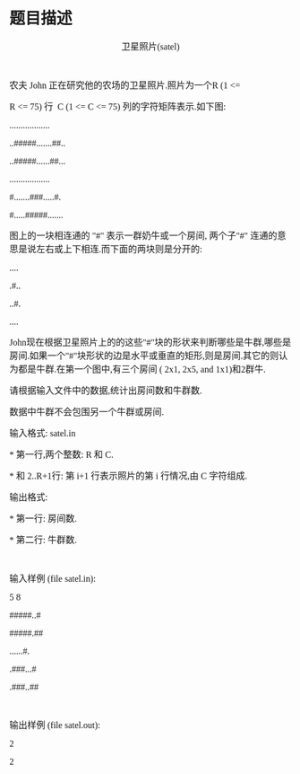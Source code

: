 # 题目描述


<p style="text-align:center;">
	<span style="font-family:&#39;Microsoft YaHei&#39;;font-size:16px;">卫星照片(satel)</span> 
</p>
<p style="text-align:left;">
	<br/>
</p>
<p style="text-align:left;">
	<span style="font-family:&#39;Microsoft YaHei&#39;;font-size:16px;">农夫 John 正在研究他的农场的卫星照片.照片为一个R (1 &lt;=</span> 
</p>
<p style="text-align:left;">
	<span style="font-family:&#39;Microsoft YaHei&#39;;font-size:16px;">R &lt;= 75) 行  C (1 &lt;= C &lt;= 75) 列的字符矩阵表示.如下图:</span> 
</p>
<p style="text-align:left;">
	<span style="font-family:&#39;Microsoft YaHei&#39;;font-size:16px;">..................</span> 
</p>
<p style="text-align:left;">
	<span style="font-family:&#39;Microsoft YaHei&#39;;font-size:16px;">..#####.......##..</span> 
</p>
<p style="text-align:left;">
	<span style="font-family:&#39;Microsoft YaHei&#39;;font-size:16px;">..#####......##...</span> 
</p>
<p style="text-align:left;">
	<span style="font-family:&#39;Microsoft YaHei&#39;;font-size:16px;">..................</span> 
</p>
<p style="text-align:left;">
	<span style="font-family:&#39;Microsoft YaHei&#39;;font-size:16px;">#.......###.....#.</span> 
</p>
<p style="text-align:left;">
	<span style="font-family:&#39;Microsoft YaHei&#39;;font-size:16px;">#.....#####.......      </span> 
</p>
<p style="text-align:left;">
	<span style="font-family:&#39;Microsoft YaHei&#39;;font-size:16px;">图上的一块相连通的 &#34;#&#34; 表示一群奶牛或一个房间, 两个子&#34;#&#34; 连通的意思是说左右或上下相连.而下面的两块则是分开的:</span> 
</p>
<p style="text-align:left;">
	<span style="font-family:&#39;Microsoft YaHei&#39;;font-size:16px;">....</span> 
</p>
<p style="text-align:left;">
	<span style="font-family:&#39;Microsoft YaHei&#39;;font-size:16px;">.#..</span> 
</p>
<p style="text-align:left;">
	<span style="font-family:&#39;Microsoft YaHei&#39;;font-size:16px;">..#.</span> 
</p>
<p style="text-align:left;">
	<span style="font-family:&#39;Microsoft YaHei&#39;;font-size:16px;">....</span> 
</p>
<p style="text-align:left;">
	<span style="font-family:&#39;Microsoft YaHei&#39;;font-size:16px;">John现在根据卫星照片上的的这些&#34;#&#34;块的形状来判断哪些是牛群,哪些是房间.如果一个&#34;#&#34;块形状的边是水平或垂直的矩形,则是房间.其它的则认为都是牛群.在第一个图中,有三个房间 ( 2x1, 2x5, and 1x1)和2群牛.</span> 
</p>
<p style="text-align:left;">
	<span style="font-family:&#39;Microsoft YaHei&#39;;font-size:16px;">请根据输入文件中的数据,统计出房间数和牛群数.</span> 
</p>
<p style="text-align:left;">
	<span style="font-family:&#39;Microsoft YaHei&#39;;font-size:16px;">数据中牛群不会包围另一个牛群或房间.</span> 
</p>
<p style="text-align:left;">
	<span style="font-family:&#39;Microsoft YaHei&#39;;font-size:16px;">输入格式: satel.in</span> 
</p>
<p style="text-align:left;">
	<span style="font-family:&#39;Microsoft YaHei&#39;;font-size:16px;">* 第一行,两个整数: R 和 C.</span> 
</p>
<p style="text-align:left;">
	<span style="font-family:&#39;Microsoft YaHei&#39;;font-size:16px;">* 和 2..R+1行: 第 i+1 行表示照片的第 i 行情况,由 C 字符组成.</span> 
</p>
<p style="text-align:left;">
	<span style="font-family:&#39;Microsoft YaHei&#39;;font-size:16px;">输出格式:</span> 
</p>
<p style="text-align:left;">
	<span style="font-family:&#39;Microsoft YaHei&#39;;font-size:16px;">* 第一行: 房间数.</span> 
</p>
<p style="text-align:left;">
	<span style="font-family:&#39;Microsoft YaHei&#39;;font-size:16px;">* 第二行: 牛群数.</span> 
</p>
<p style="text-align:left;">
	<br/>
</p>
<p style="text-align:left;">
	<span style="font-family:&#39;Microsoft YaHei&#39;;font-size:16px;">输入样例 (file satel.in):</span> 
</p>
<p style="text-align:left;">
	<span style="font-family:&#39;Microsoft YaHei&#39;;font-size:16px;">5 8</span> 
</p>
<p style="text-align:left;">
	<span style="font-family:&#39;Microsoft YaHei&#39;;font-size:16px;">#####..#</span> 
</p>
<p style="text-align:left;">
	<span style="font-family:&#39;Microsoft YaHei&#39;;font-size:16px;">#####.##</span> 
</p>
<p style="text-align:left;">
	<span style="font-family:&#39;Microsoft YaHei&#39;;font-size:16px;">......#.</span> 
</p>
<p style="text-align:left;">
	<span style="font-family:&#39;Microsoft YaHei&#39;;font-size:16px;">.###...#</span> 
</p>
<p style="text-align:left;">
	<span style="font-family:&#39;Microsoft YaHei&#39;;font-size:16px;">.###..##</span> 
</p>
<p style="text-align:left;">
	<br/>
</p>
<p style="text-align:left;">
	<span style="font-family:&#39;Microsoft YaHei&#39;;font-size:16px;">输出样例 (file satel.out):</span> 
</p>
<p style="text-align:left;">
	<span style="font-family:&#39;Microsoft YaHei&#39;;font-size:16px;">2</span> 
</p>
<p style="text-align:left;">
	<span style="font-family:&#39;Microsoft YaHei&#39;;font-size:16px;">2</span> 
</p>
